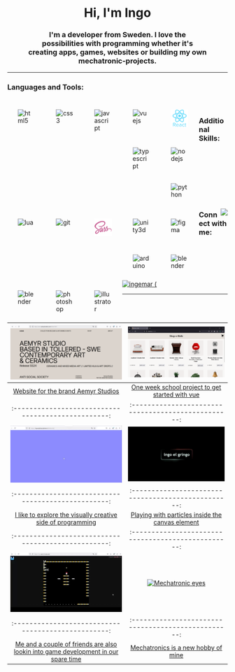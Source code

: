<h1 align="center">Hi, I'm Ingo</h1>
<h3 align="center" style="text-wrap:balance">I'm a developer from Sweden. I love the possibilities with programming whether it's <br>
  creating apps, games, websites or building my own mechatronic-projects.</h3>

---

<h3 align="left">Languages and Tools:</h3>
<p>
<img alt="html5" align="left" width="40px" style="margin:1.7em" src="https://cdn.jsdelivr.net/gh/devicons/devicon@latest/icons/html5/html5-plain.svg" />
<img alt="css3" align="left" width="40px" style="margin:1.7em" src="https://cdn.jsdelivr.net/gh/devicons/devicon@latest/icons/css3/css3-plain.svg" />
<img alt="javascript" align="left" width="40px" style="margin:1.7em" src="https://cdn.jsdelivr.net/gh/devicons/devicon@latest/icons/javascript/javascript-plain.svg" />
<img alt="vuejs" align="left" width="40px" style="margin:1.7em" src="https://cdn.jsdelivr.net/gh/devicons/devicon@latest/icons/vuejs/vuejs-original.svg" />
<img alt="react" align="left" width="40px" style="margin:1.7em" src="https://raw.githubusercontent.com/devicons/devicon/master/icons/react/react-original-wordmark.svg" /> 
<img alt="typescript" align="left" width="40px" style="margin:1.7em" src="https://cdn.jsdelivr.net/gh/devicons/devicon@latest/icons/typescript/typescript-plain.svg" />
<img alt="nodejs" align="left" width="40px" style="margin:1.7em" src="https://cdn.jsdelivr.net/gh/devicons/devicon@latest/icons/nodejs/nodejs-plain.svg" />
<img alt="python" align="left" width="40px" style="margin:1.7em" src="https://cdn.jsdelivr.net/gh/devicons/devicon@latest/icons/python/python-plain.svg" />
<img alt="lua" align="left" width="40px" style="margin:1.7em" src="https://cdn.jsdelivr.net/gh/devicons/devicon@latest/icons/lua/lua-plain.svg" />
<img alt="git" align="left" width="40px" style="margin:1.7em" src="https://cdn.jsdelivr.net/gh/devicons/devicon@latest/icons/git/git-plain.svg" />
<img alt="sass" align="left" width="40px" style="margin:1.7em" src="https://raw.githubusercontent.com/devicons/devicon/master/icons/sass/sass-original.svg"\
</p>
<br/>
  
<h3 align="left">Additional Skills:</h3>
<img align="right" src="https://github-readme-stats.vercel.app/api?username=ingoelgringo&show_icons=true&theme=dracula">
<p align="left">
<img alt="unity3d" align="left" width="40px" style="margin:1.7em" src="https://www.vectorlogo.zone/logos/unity3d/unity3d-icon.svg"/>
<img alt="figma" align="left" width="40px" style="margin:1.7em" src="https://www.vectorlogo.zone/logos/figma/figma-icon.svg" />
<img alt="arduino" align="left" width="40px" style="margin:1.7em" src="https://cdn.worldvectorlogo.com/logos/arduino-1.svg"/>
<img alt="blender" align="left" width="40px" style="margin:1.7em" src="https://download.blender.org/branding/community/blender_community_badge_white.svg"/>   
<img alt="blender" align="left" width="40px" style="margin:1.7em" src="https://cdn.jsdelivr.net/gh/devicons/devicon@latest/icons/maya/maya-plain.svg"/>
</p>
<br/>
<br/>
<br/>
<p>
<img alt="photoshop" align="left" width="40px" style="margin:1.7em" src="https://cdn.jsdelivr.net/gh/devicons/devicon@latest/icons/photoshop/photoshop-plain.svg"/> 
<img alt="illustrator" align="left" width="40px" style="margin:1.7em" src="https://www.vectorlogo.zone/logos/adobe_illustrator/adobe_illustrator-icon.svg" alt="illustrator"/>  
</p>
<br/>
<br/>
<br/>


<h3 align="left">Connect with me:</h3>
<p align="left">
<a href="https://linkedin.com/in/ingemar-berghult-300a5ab7" target="blank"><img align="center" src="https://raw.githubusercontent.com/rahuldkjain/github-profile-readme-generator/master/src/images/icons/Social/linked-in-alt.svg" alt="ingemar ("ingo") berghult" height="30" width="40" /></a>
</p>

---

| <a href="(https://www.aemyrstudios.com/)"><img src="./assets/aemyrStudios.png" alt="Aemyr Studios" width="350"></a> | <a href="https://github.com/ingoelgringo/Labb_2"><img src="./assets/shopoholic.png" alt="School project" width="350"></a>|
|:-------------------------------------------------:|:-------------------------------------------------:|
| [Website for the brand Aemyr Studios](https://www.aemyrstudios.com/) | [One week school project to get started with vue](https://github.com/ingoelgringo/Labb_2) |
|:-------------------------------------------------:|:-------------------------------------------------:|
| <a href="(https://ingoelgringo.github.io/divMoving/)"><img src="./assets/divMoving.gif" alt="Div Moving" width="350"></a> | <a href="https://ingoelgringo.github.io/canvasPractice/"><img src="./assets/logoRain.gif" alt="Rain on logo" width="350"></a>|
|:-------------------------------------------------:|:-------------------------------------------------:|
| [I like to explore the visually creative side of programming](https://ingoelgringo.github.io/divMoving/) | [Playing with particles inside the canvas element](https://ingoelgringo.github.io/canvasPractice/) |
|:-------------------------------------------------:|:-------------------------------------------------:|
| <a href="(https://www.lexaloffle.com/pico-8.php)"><img src="./assets/pico-8.gif" alt="Pico-8 game" width="350"></a> | <a href="https://www.arduino.cc/"><img src="./assets/mechEyes.gif" alt="Mechatronic eyes" width="350"></a>|
|:-------------------------------------------------:|:-------------------------------------------------:|
| [Me and a couple of friends are also lookin into game development in our spare time](https://www.lexaloffle.com/pico-8.php) | [Mechatronics is a new hobby of mine](https://www.arduino.cc/) |

